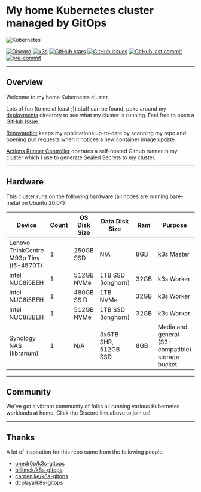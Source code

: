 # My home Kubernetes cluster managed by GitOps

![Kubernetes](https://i.imgur.com/p1RzXjQ.png)

[![Discord](https://img.shields.io/badge/discord-chat-7289DA.svg?maxAge=60&style=flat-square)](https://discord.gg/d7C9M7)    [![k3s](https://img.shields.io/badge/k3s-v1.18.8-orange?style=flat-square)](https://k3s.io/)    [![GitHub stars](https://img.shields.io/github/stars/bjw-s/k8s-gitops?color=green&style=flat-square)](https://github.com/bjw-s/k8s-gitops/stargazers)    [![GitHub issues](https://img.shields.io/github/issues/bjw-s/k8s-gitops?style=flat-square)](https://github.com/bjw-s/k8s-gitops/issues)    [![GitHub last commit](https://img.shields.io/github/last-commit/bjw-s/k8s-gitops?color=purple&style=flat-square)](https://github.com/bjw-s/k8s-gitops/commits/main) [![pre-commit](https://img.shields.io/badge/pre--commit-enabled-brightgreen?logo=pre-commit&logoColor=white&style=flat-square)](https://github.com/pre-commit/pre-commit)

---

## Overview

Welcome to my home Kubernetes cluster.

Lots of fun (to me at least ;)) stuff can be found, poke around my [deployments](./deployments/) directory to see what my cluster is running. Feel free to open a [GitHub Issue](https://github.com/bjw-s/k8s-gitops/issues/new).

[Renovatebot](https://github.com/renovatebot/renovate) keeps my applications up-to-date by scanning my repo and opening pull requests when it notices a new container image update.

[Actions Runner Controller](https://github.com/summerwind/actions-runner-controller) operates a self-hosted Github runner in my cluster which I use to generate Sealed Secrets to my cluster.

---

## Hardware

This cluster runs on the following hardware (all nodes are running bare-metal on Ubuntu 20.04):

| Device                                  | Count | OS Disk Size | Data Disk Size       | Ram  | Purpose                                          |
|-----------------------------------------|-------|--------------|----------------------|------|--------------------------------------------------|
| Lenovo ThinkCentre M93p Tiny (i5-4570T) | 1     | 250GB SSD    | N/A                  | 8GB  | k3s Master                                       |
| Intel NUC8i5BEH                         | 1     | 512GB NVMe   | 1TB SSD (longhorn)   | 32GB | k3s Worker                                       |
| Intel NUC8i5BEH                         | 1     | 480GB SS D   | 1TB NVMe             | 32GB | k3s Worker                                       |
| Intel NUC8i3BEH                         | 1     | 512GB NVMe   | 1TB SSD (longhorn)   | 32GB | k3s Worker                                       |
| Synology NAS (librarium)                | 1     | N/A          | 3x6TB SHR, 512GB SSD | 8GB  | Media and general (S3-compatible) storage bucket |

---
## Community

We've got a vibrant community of folks all running various Kubernetes workloads at home. Click the Discord link above to join us!

---
## Thanks

A lot of inspiration for this repo came from the following people:
- [onedr0p/k3s-gitops](https://github.com/onedr0p/k3s-gitops)
- [billimek/k8s-gitops](https://github.com/billimek/k8s-gitops)
- [carpenike/k8s-gitops](https://github.com/carpenike/k8s-gitops)
- [dcplaya/k8s-gitops](https://github.com/dcplaya/k8s-gitops)
